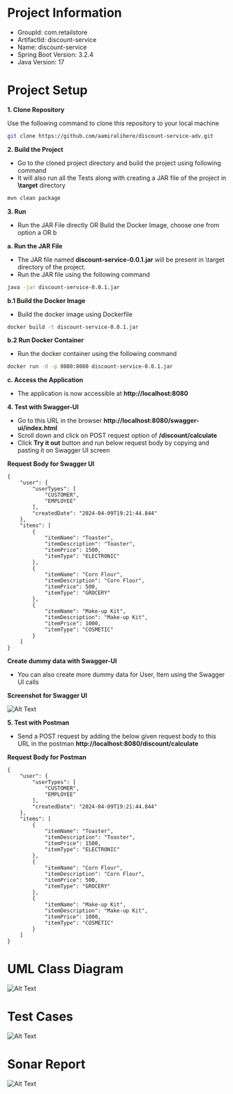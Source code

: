 # **Project Information**

- GroupId: com.retailstore
- ArtifactId: discount-service
- Name: discount-service
- Spring Boot Version: 3.2.4
- Java Version: 17

# **Project Setup**

**1. Clone Repository**

Use the following command to clone this repository to your local machine

```bash
git clone https://github.com/aamiralihere/discount-service-adv.git
```

**2. Build the Project**
- Go to the cloned project directory and build the project using following command
- It will also run all the Tests along with creating a JAR file of the project in **\target** directory

```bash
mvn clean package
```

**3. Run**
-  Run the JAR File directly OR Build the Docker Image, choose one from option a OR b

**a. Run the JAR File**
- The JAR file named **discount-service-0.0.1.jar** will be present in \target directory of the project.
- Run the JAR file using the following command

```bash
java -jar discount-service-0.0.1.jar
```

**b.1 Build the Docker Image**
- Build the docker image using Dockerfile

```bash
docker build -t discount-service-0.0.1.jar
```

**b.2 Run Docker Container**
- Run the docker container using the following command

```bash
docker run -d -p 8080:8080 discount-service-0.0.1.jar
```

**c. Access the Application**
- The application is now accessible at **http://localhost:8080**

**4. Test with Swagger-UI**
- Go to this URL in the browser **http://localhost:8080/swagger-ui/index.html**
- Scroll down and click on POST request option of **/discount/calculate**
- Click **Try it out** button and run below request body by copying and pasting it on Swagger UI screen

**Request Body for Swagger UI**
```
{
    "user": {
        "userTypes": [
            "CUSTOMER",
            "EMPLOYEE"
        ],
        "createdDate": "2024-04-09T19:21:44.844"
    },
    "items": [
        {
            "itemName": "Toaster",
            "itemDescription": "Toaster",
            "itemPrice": 1500,
            "itemType": "ELECTRONIC"
        },
        {
            "itemName": "Corn Flour",
            "itemDescription": "Corn Flour",
            "itemPrice": 500,
            "itemType": "GROCERY"
        },
        {
            "itemName": "Make-up Kit",
            "itemDescription": "Make-up Kit",
            "itemPrice": 1000,
            "itemType": "COSMETIC"
        }
    ]
}
```
**Create dummy data with Swagger-UI**
- You can also create more dummy data for User, Item using the Swagger UI calls

**Screenshot for Swagger UI**

![Alt Text](images/discount-service-adv-Swagger-UI.png)

**5. Test with Postman**
- Send a POST request by adding the below given request body to this URL in the postman **http://localhost:8080/discount/calculate**

**Request Body for Postman**
```
{
    "user": {
        "userTypes": [
            "CUSTOMER",
            "EMPLOYEE"
        ],
        "createdDate": "2024-04-09T19:21:44.844"
    },
    "items": [
        {
            "itemName": "Toaster",
            "itemDescription": "Toaster",
            "itemPrice": 1500,
            "itemType": "ELECTRONIC"
        },
        {
            "itemName": "Corn Flour",
            "itemDescription": "Corn Flour",
            "itemPrice": 500,
            "itemType": "GROCERY"
        },
        {
            "itemName": "Make-up Kit",
            "itemDescription": "Make-up Kit",
            "itemPrice": 1000,
            "itemType": "COSMETIC"
        }
    ]
}
```

# **UML Class Diagram**

![Alt Text](images/discount-service-adv-uml.png)

# **Test Cases** 

![Alt Text](images/discount-service-adv-tests.png)

# **Sonar Report**

![Alt Text](images/discount-service-adv-sonar.png)
